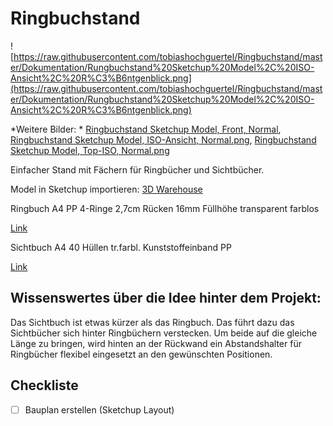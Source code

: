 # Ringbuchstand

![https://raw.githubusercontent.com/tobiashochguertel/Ringbuchstand/master/Dokumentation/Rungbuchstand%20Sketchup%20Model%2C%20ISO-Ansicht%2C%20R%C3%B6ntgenblick.png](https://raw.githubusercontent.com/tobiashochguertel/Ringbuchstand/master/Dokumentation/Rungbuchstand%20Sketchup%20Model%2C%20ISO-Ansicht%2C%20R%C3%B6ntgenblick.png)

*Weitere Bilder: * [Ringbuchstand Sketchup Model, Front, Normal](https://github.com/tobiashochguertel/Ringbuchstand/blob/master/Dokumentation/Rungbuchstand%20Sketchup%20Model%2C%20Front%2C%20Normal.png), [Ringbuchstand Sketchup Model, ISO-Ansicht, Normal.png](https://github.com/tobiashochguertel/Ringbuchstand/blob/master/Dokumentation/Rungbuchstand%20Sketchup%20Model%2C%20ISO-Ansicht%2C%20Normal.png), [Ringbuchstand Sketchup Model, Top-ISO, Normal.png](https://github.com/tobiashochguertel/Ringbuchstand/blob/master/Dokumentation/Rungbuchstand%20Sketchup%20Model%2C%20Top-ISO%2C%20Normal.png)

Einfacher Stand mit Fächern für Ringbücher und Sichtbücher.

Model in Sketchup importieren: [3D Warehouse](https://3dwarehouse.sketchup.com/social/model.html?id=u0d42f2a6-1e39-45c4-8909-ce3c2f7a5676)

Ringbuch A4 PP 4-Ringe 2,7cm Rücken 16mm Füllhöhe transparent farblos

[Link](http://www.jma.cc/DETAILS-Ringbuch-A4-PP-4-Ringe-2%2C7cm-R%FCcken-16mm-F%FCllh%F6he-transparent-farblos-Z1417024.html)

Sichtbuch A4 40 Hüllen tr.farbl. Kunststoffeinband PP

[Link](http://www.jma.cc/DETAILS-Sichtbuch-A4-40-H%FCllen-tr.farbl.-Kunststoffeinband-PP-Z1417006.html)

## Wissenswertes über die Idee hinter dem Projekt:

Das Sichtbuch ist etwas kürzer als das Ringbuch. Das führt dazu das Sichtbücher sich hinter Ringbüchern verstecken. Um beide auf die gleiche Länge zu bringen, wird hinten an der Rückwand ein Abstandshalter für Ringbücher flexibel eingesetzt an den gewünschten Positionen.

## Checkliste

- [ ] Bauplan erstellen (Sketchup Layout)

